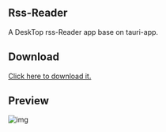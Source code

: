 ## Rss-Reader

A DeskTop rss-Reader app base on tauri-app.

## Download

[Click here to download it.](https://github.com/peterroe/Rss-Reader/releases/download/v0.1.0/Rss-Reader_0.1.0_x64.msi)

## Preview

![img](https://img-blog.csdnimg.cn/e9a1f3cdd2d74fa4a10951fe9517e9aa.png)
